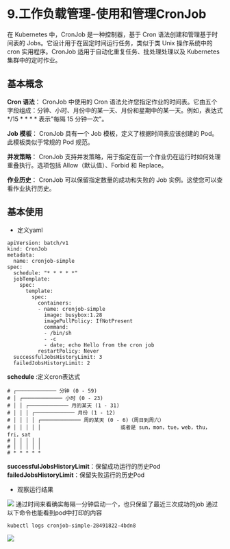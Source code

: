 # 9.工作负载管理-使用和管理CronJob
在 Kubernetes 中，CronJob 是一种控制器，基于 Cron 语法创建和管理基于时间表的 Jobs。它设计用于在固定时间运行任务，类似于类 Unix 操作系统中的 cron 实用程序。CronJob 适用于自动化重复任务、批处理处理以及 Kubernetes 集群中的定时作业。
## 基本概念
**Cron 语法**：
CronJob 中使用的 Cron 语法允许您指定作业的时间表。它由五个字段组成：分钟、小时、月份中的某一天、月份和星期中的某一天。例如，表达式 */15 * * * * 表示"每隔 15 分钟一次"。

**Job 模板**：
CronJob 具有一个 Job 模板，定义了根据时间表应该创建的 Pod。此模板类似于常规的 Pod 规范。

**并发策略**：
CronJob 支持并发策略，用于指定在前一个作业仍在运行时如何处理重叠执行。选项包括 Allow（默认值）、Forbid 和 Replace。

**作业历史**：
CronJob 可以保留指定数量的成功和失败的 Job 实例。这使您可以查看作业执行历史。
## 基本使用
* 定义yaml
```
apiVersion: batch/v1
kind: CronJob
metadata:
  name: cronjob-simple
spec:
  schedule: "* * * * *"
  jobTemplate:
    spec:
      template:
        spec:
          containers:
          - name: cronjob-simple
            image: busybox:1.28
            imagePullPolicy: IfNotPresent
            command:
            - /bin/sh
            - -c
            - date; echo Hello from the cron job
          restartPolicy: Never
  successfulJobsHistoryLimit: 3
  failedJobsHistoryLimit: 2
```
**schedule** :定义cron表达式
```
# ┌───────────── 分钟 (0 - 59)
# │ ┌───────────── 小时 (0 - 23)
# │ │ ┌───────────── 月的某天 (1 - 31)
# │ │ │ ┌───────────── 月份 (1 - 12)
# │ │ │ │ ┌───────────── 周的某天 (0 - 6)（周日到周六）
# │ │ │ │ │                          或者是 sun，mon，tue，web，thu，fri，sat
# │ │ │ │ │
# │ │ │ │ │
# * * * * *
```
**successfulJobsHistoryLimit**：保留成功运行的历史Pod
**failedJobsHistoryLimit**：保留失败运行的历史Pod

* 观察运行结果

![](media/17088242944463/17095094917387.jpg)
通过时间来看确实每隔一分钟启动一个，也只保留了最近三次成功的job
通过以下命令也能看到pod中打印的内容
```
kubectl logs cronjob-simple-28491822-4bdn8
```
![](media/17088242944463/17095096143076.jpg)
